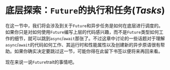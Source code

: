# 底层探索：`Future`的执行和任务(_Tasks_)

在这一节中，我们将会涉及到关于`Future`和异步任务是如何在底层进行调度的。如果你只是对如何使用`Future`编写上层的代码感兴趣，而不是`Future`类型如何工作的细节，就可以跳到`async`/`await`那张了。不过这章中讨论的一些话题对于理解`async`/`await`的代码如何工作、其运行时和性能属性以及创建新的异步原语很有帮助。如果你确实决定要跳过这一节，可能你得在此留下书签以便将来再回来看。

现在来说一说`Future`trait的事情吧。